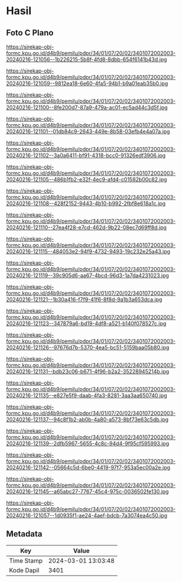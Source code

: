 # Hasil

## Foto C Plano

https://sirekap-obj-formc.kpu.go.id/d4b9/pemilu/pdpr/34/01/07/20/02/3401072002003-20240216-121056--1b226215-5b8f-4fd8-8dbb-654f6141b43d.jpg

https://sirekap-obj-formc.kpu.go.id/d4b9/pemilu/pdpr/34/01/07/20/02/3401072002003-20240216-121059--9812ea18-6e60-4fa5-94b1-b9a01eab35b0.jpg

https://sirekap-obj-formc.kpu.go.id/d4b9/pemilu/pdpr/34/01/07/20/02/3401072002003-20240216-121100--8fe200d7-87a9-479a-ac01-ec5ad44c3d5f.jpg

https://sirekap-obj-formc.kpu.go.id/d4b9/pemilu/pdpr/34/01/07/20/02/3401072002003-20240216-121101--01db84c9-2643-449e-8b58-03efb4e4a07a.jpg

https://sirekap-obj-formc.kpu.go.id/d4b9/pemilu/pdpr/34/01/07/20/02/3401072002003-20240216-121102--3a0a6411-bf91-4318-bcc0-91326edf3906.jpg

https://sirekap-obj-formc.kpu.go.id/d4b9/pemilu/pdpr/34/01/07/20/02/3401072002003-20240216-121105--486b1fb2-e32f-4ec9-afd4-c01582b00c82.jpg

https://sirekap-obj-formc.kpu.go.id/d4b9/pemilu/pdpr/34/01/07/20/02/3401072002003-20240216-121108--428f2152-9443-4b10-b992-2fbf8e618a1c.jpg

https://sirekap-obj-formc.kpu.go.id/d4b9/pemilu/pdpr/34/01/07/20/02/3401072002003-20240216-121110--27ea4f28-e7cd-462d-9b22-08ec7d69ff8d.jpg

https://sirekap-obj-formc.kpu.go.id/d4b9/pemilu/pdpr/34/01/07/20/02/3401072002003-20240216-121115--484053e2-94f9-4732-9493-19c232e25a43.jpg

https://sirekap-obj-formc.kpu.go.id/d4b9/pemilu/pdpr/34/01/07/20/02/3401072002003-20240216-121119--39c905d6-aa67-4bcd-96d3-1a7da4231023.jpg

https://sirekap-obj-formc.kpu.go.id/d4b9/pemilu/pdpr/34/01/07/20/02/3401072002003-20240216-121121--1b30a416-f7f9-41f6-8f8d-9a1b3a653dca.jpg

https://sirekap-obj-formc.kpu.go.id/d4b9/pemilu/pdpr/34/01/07/20/02/3401072002003-20240216-121123--347879a6-bd19-4df8-a521-b140f078527c.jpg

https://sirekap-obj-formc.kpu.go.id/d4b9/pemilu/pdpr/34/01/07/20/02/3401072002003-20240216-121126--97676d7b-5370-4ea5-bc51-5159baa05b80.jpg

https://sirekap-obj-formc.kpu.go.id/d4b9/pemilu/pdpr/34/01/07/20/02/3401072002003-20240216-121131--bdb23c06-b671-4f96-b2a2-35228945214b.jpg

https://sirekap-obj-formc.kpu.go.id/d4b9/pemilu/pdpr/34/01/07/20/02/3401072002003-20240216-121135--e827e5f9-daab-4fa3-8281-3aa3aa650740.jpg

https://sirekap-obj-formc.kpu.go.id/d4b9/pemilu/pdpr/34/01/07/20/02/3401072002003-20240216-121137--94c8f1b2-ab0b-4a80-a573-8bf73e63c5db.jpg

https://sirekap-obj-formc.kpu.go.id/d4b9/pemilu/pdpr/34/01/07/20/02/3401072002003-20240216-121139--2dfb5967-5655-4c8c-94d4-9f95cf595993.jpg

https://sirekap-obj-formc.kpu.go.id/d4b9/pemilu/pdpr/34/01/07/20/02/3401072002003-20240216-121142--05664c5d-6be0-4419-97f7-953a5ec00a2e.jpg

https://sirekap-obj-formc.kpu.go.id/d4b9/pemilu/pdpr/34/01/07/20/02/3401072002003-20240216-121145--a65abc27-7767-45c4-975c-0036502fe130.jpg

https://sirekap-obj-formc.kpu.go.id/d4b9/pemilu/pdpr/34/01/07/20/02/3401072002003-20240216-121057--1d0935f1-ae24-4aef-bdcb-7a3074ea4c50.jpg


## Metadata

| Key        | Value               |
| ---------- | ------------------- |
| Time Stamp | 2024-03-01 13:03:48 |
| Kode Dapil | 3401                |



